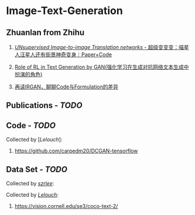 # Image-Text-Generation

## Zhuanlan from Zhihu

1. [*UNsupervised Image-to-image Translation networks* - 超级变变变：喵星人汪星人还有街景神奇变身｜Paper+Code](https://zhuanlan.zhihu.com/p/29898836)

2. [Role of RL in Text Generation by GAN(强化学习在生成对抗网络文本生成中扮演的角色)](https://zhuanlan.zhihu.com/p/29168803)

3. [再读IRGAN，聊聊Code与Formulation的差异](https://zhuanlan.zhihu.com/p/29860542)

## Publications - *TODO*

## Code - *TODO*

Collected by [*Lelouch*]:
1. https://github.com/carpedm20/DCGAN-tensorflow

## Data Set - *TODO*

Collected by [*szrlee*](https://github.com/szrlee):

Collected by [*Lelouch*](https://github.com/Lelouch5023):
1. https://vision.cornell.edu/se3/coco-text-2/
